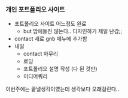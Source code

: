 ### 개인 포트폴리오 사이트
- 포트폴리오 사이트 어느정도 완료
	- but 맘에들진 않는다.. 디자인하기 제일 난감;;
- contact 새로 gnb 메뉴에 추가함
- 내일 
	- contact 마무리
	- 로딩
	- 포트폴리오 설명 작성 (다 된 것만)
	- 미디어쿼리


이번주에는 끝낼생각이였는데 생각보다 오래걸린다..
